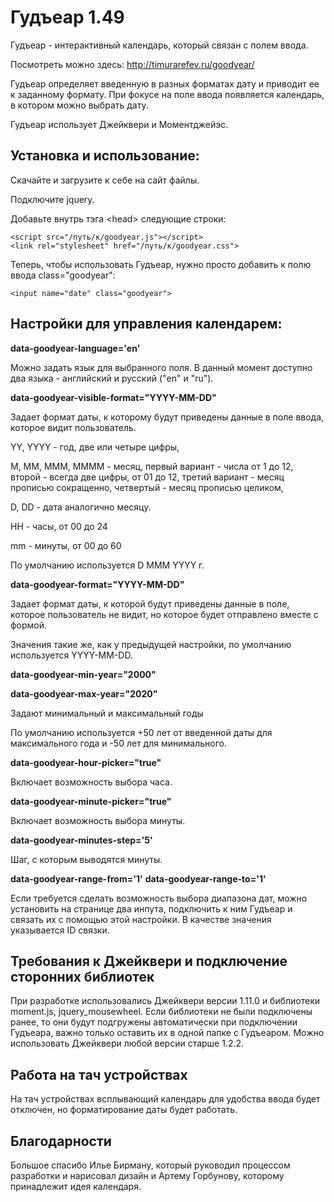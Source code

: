 Гудъеар 1.49
=======

Гудъеар - интерактивный календарь, который связан с полем ввода.

Посмотреть можно здесь: http://timurarefev.ru/goodyear/

Гудъеар определяет введенную в разных форматах дату и приводит ее к заданному формату. При фокусе на поле ввода появляется календарь, в котором можно выбрать дату.

Гудъеар использует Джейквери и Моментджейэс.

## Установка и использование:

Скачайте и загрузите к себе на сайт файлы.

Подключите jquery.

Добавьте внутрь тэга \<head\> следующие строки:

    <script src="/путь/к/goodyear.js"></script>
    <link rel="stylesheet" href="/путь/к/goodyear.css">

Теперь, чтобы использовать Гудъеар, нужно просто добавить к полю ввода class="goodyear":

    <input name="date" class="goodyear">

## Настройки для управления календарем:

**data-goodyear-language='en'**

Можно задать язык для выбранного поля. В данный момент доступно два языка - английский и русский ("en" и "ru").

**data-goodyear-visible-format="YYYY-MM-DD"**

Задает формат даты, к которому будут приведены данные в поле ввода, которое видит пользователь.

YY, YYYY - год, две или четыре цифры,

M, MM, MMM, MMMM - месяц, первый вариант - числа от 1 до 12, второй - всегда две цифры, от 01 до 12, третий вариант - месяц прописью сокращенно, четвертый - месяц прописью целиком,

D, DD - дата аналогично месяцу.

HH - часы, от 00 до 24

mm - минуты, от 00 до 60

По умолчанию используется D MMM YYYY г.

**data-goodyear-format="YYYY-MM-DD"**

Задает формат даты, к которой будут приведены данные в поле, которое пользователь не видит, но которое будет отправлено вместе с формой.

Значения такие же, как у предыдущей настройки, по умолчанию используется YYYY-MM-DD. 

**data-goodyear-min-year="2000"**

**data-goodyear-max-year="2020"**

Задают минимальный и максимальный годы

По умолчанию используется +50 лет от введенной даты для максимального года и -50 лет для минимального.

**data-goodyear-hour-picker="true"**

Включает возможность выбора часа.

**data-goodyear-minute-picker="true"**

Включает возможность выбора минуты.

**data-goodyear-minutes-step='5'**

Шаг, с которым выводятся минуты.

**data-goodyear-range-from='1'**
**data-goodyear-range-to='1'**

Если требуется сделать возможность выбора диапазона дат, можно установить на странице два инпута, подключить к ним Гудъеар и связать их с помощью этой настройки. В качестве значения указывается ID связки.

## Требования к Джейквери и подключение сторонних библиотек

При разработке использовались Джейквери версии 1.11.0 и библиотеки moment.js, jquery_mousewheel. Если библиотеки не были подключены ранее, то они будут подгружены автоматически при подключении Гудъеара, важно только оставить их в одной папке с Гудъеаром. Можно использовать Джейквери любой версии старше 1.2.2.

## Работа на тач устройствах

На тач устройствах всплывающий календарь для удобства ввода будет отключен, но форматирование даты будет работать.

## Благодарности

Большое спасибо Илье Бирману, который руководил процессом разработки и нарисовал дизайн и Артему Горбунову, которому принадлежит идея календаря.
